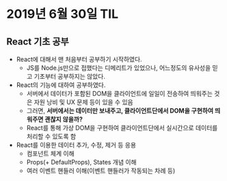 # 2019년 6월 30일 TIL

## React 기초 공부
* React에 대해서 맨 처음부터 공부하기 시작하였다.
  * JS를 Node.js만으로 접했다는 디메리트가 있었으나, 어느정도의 유사성을 믿고 기초부터 공부하지는 않았다.
* React의 기능에 대하여 공부하였다.
  * 서버에서 데이터가 포함된 DOM을 클라이언트에 일일이 전송하여 띄워주는 것은 자원 낭비 및 UX 문제 등이 있을 수 있음
  * 그러면, **서버에서는 데이터만 보내주고, 클라이언트단에서 DOM을 구현하여 띄워주면 괜찮지 않을까?**
  * React를 통해 가상 DOM을 구현하여 클라이언트단에서 실시간으로 데이터를 처리할 수 있도록 함
* React를 이용한 데이터 추가, 수정, 제거 등 응용
  * 컴포넌트 체계 이해
  * Props(+ DefaultProps), States 개념 이해
  * 여러 이벤트 핸들러 이해(이벤트 핸들러가 작동되는 차례 등)